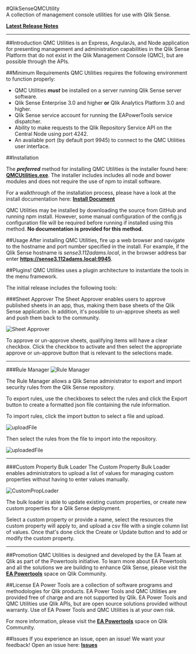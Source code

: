 #QlikSenseQMCUtility    
A collection of management console utilities for use with Qlik Sense.

**[Latest Release Notes](https://github.com/eapowertools/QlikSenseQMCUtility/releases/latest)**

-----

##Introduction
QMC Utilities is an Express, AngularJs, and Node application for presenting management and administration capabilities in the Qlik Sense Platform that do not exist in the Qlik Management Console (QMC), but are possible through the APIs.

##Minimum Requirements
QMC Utilities requires the following environment to function properly:

* QMC Utilities ***must*** be installed on a server running Qlik Sense server software.
* Qlik Sense Enterprise 3.0 and higher **or** Qlik Analytics Platform 3.0 and higher.
* Qlik Sense service account for running the EAPowerTools service dispatcher.
* Ability to make requests to the Qlik Repository Service API on the Central Node using port 4242.
* An available port (by default port 9945) to connect to the QMC Utilities user interface.


##Installation

The ***preferred*** method for installing QMC Utilities is the installer found here: **[QMCUtilities.exe](https://s3.amazonaws.com/eapowertools/qmcutilities/QMCUtilities.exe)**.  The installer includes includes all node and bower modules and does not require the use of npm to install software.

For a walkthrough of the installation process, please have a look at the install documentation here: **[Install Document](https://linktoInstallDocument)**

QMC Utilities may be installed by downloading the source from GitHub and running npm install.  However, some manual configuration of the config.js configuration file will be required before running if installed using this method.  **No documentation is provided for this method.**

##Usage
After installing QMC Utilities, fire up a web browser and navigate to the hostname and port number specified in the install.  For example, if the Qlik Sense hostname is _sense3.112adams.local_, in the browser address bar enter **https://sense3.112adams.local:9945**.

##Plugins!
QMC Utilities uses a plugin architecture to instantiate the tools in the menu framework.

The initial release includes the following tools:

###Sheet Approver
The Sheet Approver enables users to approve published sheets in an app, thus, making them base sheets of the Qlik Sense application.  In addition, it's possible to un-approve sheets as well and push them back to the community.

![Sheet Approver](https://s3.amazonaws.com/eapowertools/qmcutilities/SheetApproverScreen.png)

To approve or un-approve sheets, qualifying items will have a clear checkbox.  Click the checkbox to activate and then select the appropriate approve or un-approve button that is relevant to the selections made.

-----

###Rule Manager
![Rule Manager](https://s3.amazonaws.com/eapowertools/qmcutilities/RuleManagerScreen.png)

The Rule Manager allows a Qlik Sense administrator to export and import security rules from the Qlik Sense repository.

To export rules, use the checkboxes to select the rules and click the Export button to create a formatted json file containing the rule information.

To import rules, click the import button to select a file and upload. 

![uploadFile](https://s3.amazonaws.com/eapowertools/qmcutilities/importRuleFile.png)

Then select the rules from the file to import into the repository.

![uploadedFile](https://s3.amazonaws.com/eapowertools/qmcutilities/uploadedRuleFile.png)

-----

###Custom Property Bulk Loader
The Custom Property Bulk Loader enables administrators to upload a list of values for managing custom properties without having to enter values manually.

![CustomPropLoader](https://s3.amazonaws.com/eapowertools/qmcutilities/CustomPropScreen.png)

The bulk loader is able to update existing custom properties, or create new custom properties for a Qlik Sense deployment.

Select a custom property or provide a name, select the resources the custom property will apply to, and upload a csv file with a single column list of values.  Once that's done click the Create or Update button and to add or modify the custom property.

-----

##Promotion
QMC Utilities is designed and developed by the EA Team at Qlik as part of the Powertools initiative. To learn more about EA Powertools and all the solutions we are building to enhance Qlik Sense, please visit the **[EA Powertools](https://community.qlik.com/community/qlik-sense/ea-powertools)** space on Qlik Community.

##License
EA Power Tools are a collection of software programs and methodologies for Qlik products. EA Power Tools and QMC Utilities are provided free of charge and are not supported by Qlik. EA Power Tools and QMC Utilities use Qlik APIs, but are open source solutions provided without warranty. Use of EA Power Tools and QMC Utilities is at your own risk.

For more information, please visit the **[EA Powertools](https://community.qlik.com/community/qlik-sense/ea-powertools)** space on Qlik Community.

##Issues
If you experience an issue, open an issue!  We want your feedback!  Open an issue here: **[Issues](https://github.com/eapowertools/QlikSenseQMCUtility/issues)**
